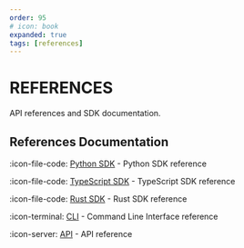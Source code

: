 ```yaml
---
order: 95
# icon: book
expanded: true
tags: [references]
---
```


# REFERENCES

API references and SDK documentation.

## References Documentation

:icon-file-code: [Python SDK](python-sdk.md) - Python SDK reference

:icon-file-code: [TypeScript SDK](typescript-sdk.md) - TypeScript SDK reference

:icon-file-code: [Rust SDK](rust-sdk.md) - Rust SDK reference

:icon-terminal: [CLI](cli.md) - Command Line Interface reference

:icon-server: [API](api.md) - API reference

